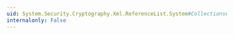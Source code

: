 ```yaml
---
uid: System.Security.Cryptography.Xml.ReferenceList.System#Collections#IList#Item(System.Int32)
internalonly: False
---
```

